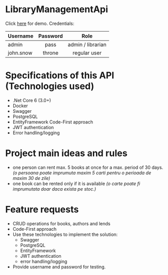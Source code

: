 # LibraryManagementApi

Click [here](https://localhost) for demo. 
Credentials:

| Username | Password | Role |
| ------------- |:-------------:| :-----:|
| admin | pass | admin / librarian |
| john.snow | throne | regular user |

# Specifications of this API (Technologies used)
 - .Net Core 6 (3.0+)
 - Docker
 - Swagger
 - PostgreSQL
 - EntityFramework Code-First approach
 - JWT authentication
 - Error handling/logging

# Project main ideas and rules
- one person can rent max. 5 books at once for a max. period of 30 days. _(o persoana poate imprumuta maxim 5 carti pentru o perioada de maxim 30 de zile)_
- one book can be rented only if it is available _(o carte poate fi imprumutata doar daca exista pe stoc.)_

# Feature requests
- CRUD operations for books, authors and lends
- Code-First approach
- Use these technologies to implement the solution: 
   - Swagger
   - PostgreSQL
   - EntityFramework
   - JWT authentication
   - error handling/logging
- Provide username and password for testing.

